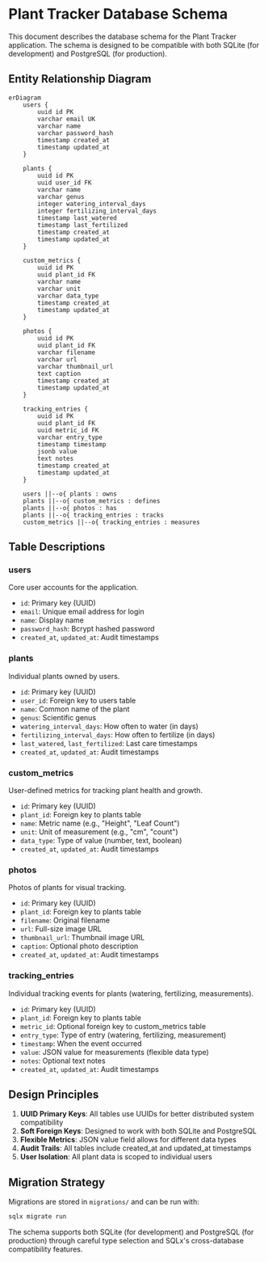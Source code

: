 # Plant Tracker Database Schema

This document describes the database schema for the Plant Tracker application. The schema is designed to be compatible with both SQLite (for development) and PostgreSQL (for production).

## Entity Relationship Diagram

```mermaid
erDiagram
    users {
        uuid id PK
        varchar email UK
        varchar name
        varchar password_hash
        timestamp created_at
        timestamp updated_at
    }
    
    plants {
        uuid id PK
        uuid user_id FK
        varchar name
        varchar genus
        integer watering_interval_days
        integer fertilizing_interval_days
        timestamp last_watered
        timestamp last_fertilized
        timestamp created_at
        timestamp updated_at
    }
    
    custom_metrics {
        uuid id PK
        uuid plant_id FK
        varchar name
        varchar unit
        varchar data_type
        timestamp created_at
        timestamp updated_at
    }
    
    photos {
        uuid id PK
        uuid plant_id FK
        varchar filename
        varchar url
        varchar thumbnail_url
        text caption
        timestamp created_at
        timestamp updated_at
    }
    
    tracking_entries {
        uuid id PK
        uuid plant_id FK
        uuid metric_id FK
        varchar entry_type
        timestamp timestamp
        jsonb value
        text notes
        timestamp created_at
        timestamp updated_at
    }
    
    users ||--o{ plants : owns
    plants ||--o{ custom_metrics : defines
    plants ||--o{ photos : has
    plants ||--o{ tracking_entries : tracks
    custom_metrics ||--o{ tracking_entries : measures
```

## Table Descriptions

### users
Core user accounts for the application.
- `id`: Primary key (UUID)
- `email`: Unique email address for login
- `name`: Display name
- `password_hash`: Bcrypt hashed password
- `created_at`, `updated_at`: Audit timestamps

### plants
Individual plants owned by users.
- `id`: Primary key (UUID)
- `user_id`: Foreign key to users table
- `name`: Common name of the plant
- `genus`: Scientific genus
- `watering_interval_days`: How often to water (in days)
- `fertilizing_interval_days`: How often to fertilize (in days)
- `last_watered`, `last_fertilized`: Last care timestamps
- `created_at`, `updated_at`: Audit timestamps

### custom_metrics
User-defined metrics for tracking plant health and growth.
- `id`: Primary key (UUID)
- `plant_id`: Foreign key to plants table
- `name`: Metric name (e.g., "Height", "Leaf Count")
- `unit`: Unit of measurement (e.g., "cm", "count")
- `data_type`: Type of value (number, text, boolean)
- `created_at`, `updated_at`: Audit timestamps

### photos
Photos of plants for visual tracking.
- `id`: Primary key (UUID)
- `plant_id`: Foreign key to plants table
- `filename`: Original filename
- `url`: Full-size image URL
- `thumbnail_url`: Thumbnail image URL
- `caption`: Optional photo description
- `created_at`, `updated_at`: Audit timestamps

### tracking_entries
Individual tracking events for plants (watering, fertilizing, measurements).
- `id`: Primary key (UUID)
- `plant_id`: Foreign key to plants table
- `metric_id`: Optional foreign key to custom_metrics table
- `entry_type`: Type of entry (watering, fertilizing, measurement)
- `timestamp`: When the event occurred
- `value`: JSON value for measurements (flexible data type)
- `notes`: Optional text notes
- `created_at`, `updated_at`: Audit timestamps

## Design Principles

1. **UUID Primary Keys**: All tables use UUIDs for better distributed system compatibility
2. **Soft Foreign Keys**: Designed to work with both SQLite and PostgreSQL
3. **Flexible Metrics**: JSON value field allows for different data types
4. **Audit Trails**: All tables include created_at and updated_at timestamps
5. **User Isolation**: All plant data is scoped to individual users

## Migration Strategy

Migrations are stored in `migrations/` and can be run with:
```bash
sqlx migrate run
```

The schema supports both SQLite (for development) and PostgreSQL (for production) through careful type selection and SQLx's cross-database compatibility features.